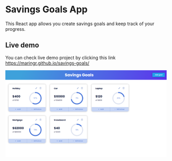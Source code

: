 # Savings Goals App

This React app allows you create savings goals and keep track of your progress.

## Live demo

You can check live demo project by clicking this link https://maringr.github.io/savings-goals/

![Home page](/src/images/home_page.png)
